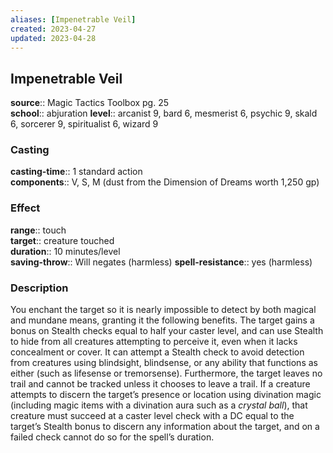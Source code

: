 ```yaml
---
aliases: [Impenetrable Veil]
created: 2023-04-27
updated: 2023-04-28
---
```


## Impenetrable Veil

**source**:: Magic Tactics Toolbox pg. 25  
**school**:: abjuration
**level**:: arcanist 9, bard 6, mesmerist 6, psychic 9, skald 6, sorcerer 9, spiritualist 6, wizard 9

### Casting

**casting-time**:: 1 standard action  
**components**:: V, S, M (dust from the Dimension of Dreams worth 1,250 gp)

### Effect

**range**:: touch  
**target**:: creature touched  
**duration**:: 10 minutes/level  
**saving-throw**:: Will negates (harmless)
**spell-resistance**:: yes (harmless)

### Description

You enchant the target so it is nearly impossible to detect by both magical and mundane means, granting it the following benefits. The target gains a bonus on Stealth checks equal to half your caster level, and can use Stealth to hide from all creatures attempting to perceive it, even when it lacks concealment or cover. It can attempt a Stealth check to avoid detection from creatures using blindsight, blindsense, or any ability that functions as either (such as lifesense or tremorsense). Furthermore, the target leaves no trail and cannot be tracked unless it chooses to leave a trail. If a creature attempts to discern the target’s presence or location using divination magic (including magic items with a divination aura such as a *crystal ball*), that creature must succeed at a caster level check with a DC equal to the target’s Stealth bonus to discern any information about the target, and on a failed check cannot do so for the spell’s duration.
